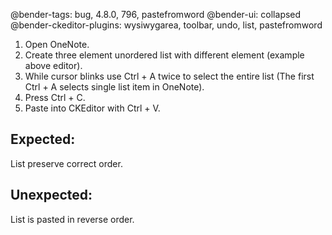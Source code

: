 @bender-tags: bug, 4.8.0, 796, pastefromword
@bender-ui: collapsed
@bender-ckeditor-plugins: wysiwygarea, toolbar, undo, list, pastefromword

1. Open OneNote.
1. Create three element unordered list with different element (example above editor).
1. While cursor blinks use Ctrl + A twice to select the entire list (The first Ctrl + A selects single list item in
   OneNote).
1. Press Ctrl + C.
1. Paste into CKEditor with Ctrl + V.

## Expected:

List preserve correct order.

## Unexpected:

List is pasted in reverse order.
